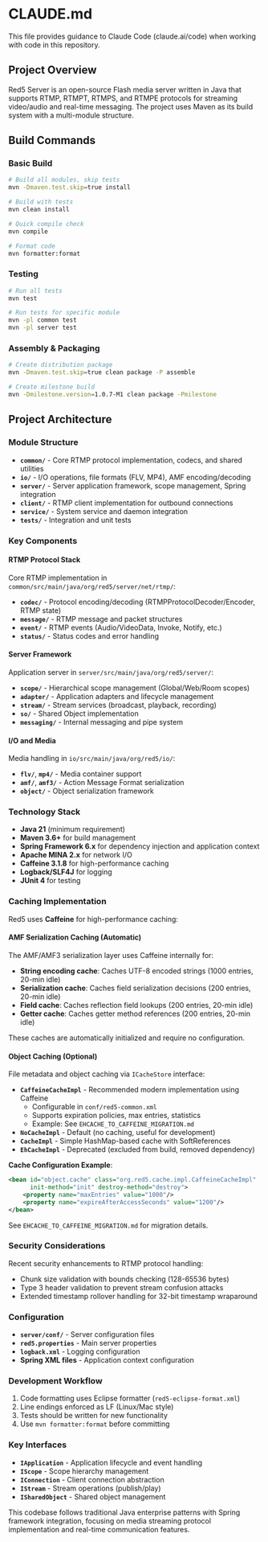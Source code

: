 # CLAUDE.md

This file provides guidance to Claude Code (claude.ai/code) when working with code in this repository.

## Project Overview

Red5 Server is an open-source Flash media server written in Java that supports RTMP, RTMPT, RTMPS, and RTMPE protocols for streaming video/audio and real-time messaging. The project uses Maven as its build system with a multi-module structure.

## Build Commands

### Basic Build
```bash
# Build all modules, skip tests
mvn -Dmaven.test.skip=true install

# Build with tests
mvn clean install

# Quick compile check
mvn compile

# Format code
mvn formatter:format
```

### Testing
```bash
# Run all tests
mvn test

# Run tests for specific module
mvn -pl common test
mvn -pl server test
```

### Assembly & Packaging
```bash
# Create distribution package
mvn -Dmaven.test.skip=true clean package -P assemble

# Create milestone build
mvn -Dmilestone.version=1.0.7-M1 clean package -Pmilestone
```

## Project Architecture

### Module Structure
- **`common/`** - Core RTMP protocol implementation, codecs, and shared utilities
- **`io/`** - I/O operations, file formats (FLV, MP4), AMF encoding/decoding
- **`server/`** - Server application framework, scope management, Spring integration
- **`client/`** - RTMP client implementation for outbound connections
- **`service/`** - System service and daemon integration
- **`tests/`** - Integration and unit tests

### Key Components

#### RTMP Protocol Stack
Core RTMP implementation in `common/src/main/java/org/red5/server/net/rtmp/`:
- **`codec/`** - Protocol encoding/decoding (RTMPProtocolDecoder/Encoder, RTMP state)
- **`message/`** - RTMP message and packet structures
- **`event/`** - RTMP events (Audio/VideoData, Invoke, Notify, etc.)
- **`status/`** - Status codes and error handling

#### Server Framework
Application server in `server/src/main/java/org/red5/server/`:
- **`scope/`** - Hierarchical scope management (Global/Web/Room scopes)
- **`adapter/`** - Application adapters and lifecycle management
- **`stream/`** - Stream services (broadcast, playback, recording)
- **`so/`** - Shared Object implementation
- **`messaging/`** - Internal messaging and pipe system

#### I/O and Media
Media handling in `io/src/main/java/org/red5/io/`:
- **`flv/`**, **`mp4/`** - Media container support
- **`amf/`**, **`amf3/`** - Action Message Format serialization
- **`object/`** - Object serialization framework

### Technology Stack
- **Java 21** (minimum requirement)
- **Maven 3.6+** for build management
- **Spring Framework 6.x** for dependency injection and application context
- **Apache MINA 2.x** for network I/O
- **Caffeine 3.1.8** for high-performance caching
- **Logback/SLF4J** for logging
- **JUnit 4** for testing

### Caching Implementation
Red5 uses **Caffeine** for high-performance caching:

#### AMF Serialization Caching (Automatic)
The AMF/AMF3 serialization layer uses Caffeine internally for:
- **String encoding cache**: Caches UTF-8 encoded strings (1000 entries, 20-min idle)
- **Serialization cache**: Caches field serialization decisions (200 entries, 20-min idle)
- **Field cache**: Caches reflection field lookups (200 entries, 20-min idle)
- **Getter cache**: Caches getter method references (200 entries, 20-min idle)

These caches are automatically initialized and require no configuration.

#### Object Caching (Optional)
File metadata and object caching via `ICacheStore` interface:
- **`CaffeineCacheImpl`** - Recommended modern implementation using Caffeine
  - Configurable in `conf/red5-common.xml`
  - Supports expiration policies, max entries, statistics
  - Example: See `EHCACHE_TO_CAFFEINE_MIGRATION.md`
- **`NoCacheImpl`** - Default (no caching, useful for development)
- **`CacheImpl`** - Simple HashMap-based cache with SoftReferences
- **`EhCacheImpl`** - Deprecated (excluded from build, removed dependency)

**Cache Configuration Example**:
```xml
<bean id="object.cache" class="org.red5.cache.impl.CaffeineCacheImpl"
      init-method="init" destroy-method="destroy">
    <property name="maxEntries" value="1000"/>
    <property name="expireAfterAccessSeconds" value="1200"/>
</bean>
```

See `EHCACHE_TO_CAFFEINE_MIGRATION.md` for migration details.

### Security Considerations
Recent security enhancements to RTMP protocol handling:
- Chunk size validation with bounds checking (128-65536 bytes)
- Type 3 header validation to prevent stream confusion attacks
- Extended timestamp rollover handling for 32-bit timestamp wraparound

### Configuration
- **`server/conf/`** - Server configuration files
- **`red5.properties`** - Main server properties
- **`logback.xml`** - Logging configuration
- **Spring XML files** - Application context configuration

### Development Workflow
1. Code formatting uses Eclipse formatter (`red5-eclipse-format.xml`)
2. Line endings enforced as LF (Linux/Mac style)
3. Tests should be written for new functionality
4. Use `mvn formatter:format` before committing

### Key Interfaces
- **`IApplication`** - Application lifecycle and event handling
- **`IScope`** - Scope hierarchy management
- **`IConnection`** - Client connection abstraction
- **`IStream`** - Stream operations (publish/play)
- **`ISharedObject`** - Shared object management

This codebase follows traditional Java enterprise patterns with Spring framework integration, focusing on media streaming protocol implementation and real-time communication features.